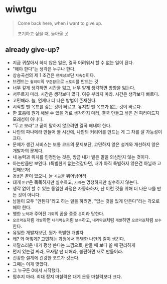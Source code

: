 # wiwtgu
> Come back here, when i want to give up.
> 
> 포기하고 싶을 때, 돌아올 곳

## already give-up?
- 지금 귀찮아서 하지 않은 일은, 결국 어려워서 할 수 없는 일이 된다.
- "해야 한다"는 생각은 누구나 한다.
- 상승곡선의 제 1 조건은 `천재성`보단 `지속성`이다.
- 브랜드는 `퀄리티`의 `꾸준함`으로 `스토리`를 만드는 것
- 너무 깊게 생각하면 시간을 잃고, 너무 얕게 생각하면 방향을 잃는다.
- 서두르지 마라. 시간은 생각보다 많다, 여유 부리지 마라. 시간은 생각보다 빠르다.
- 고민해라. 늘, 언제나 더 나은 방법이 존재한다.
- 시작할 땐 목표를 갖는 것이 빠르고, 유지할 땐 목표가 없는 것이 바르다.
- 한 호흡에 뭔가 해낼 수 있을 거로 생각하지 마라, 결국 만들고 싶은 건 피라미드지 모래성이 아니다.
- "두고 보라"고 굳이 말하지 않으려면 결국 해내야 한다.
- 나만의 파나메라 만들어 볼 시간에, 나만의 커리어를 만드는 게 그 차를 살 가능성이 크다.
- 문제가 생긴 서비스는 보통 코드의 문제보단, 고민하지 않은 설계와 개선하지 않은 개발자의 문제다.
- 내 능력과 위치를 인정받는 것은, 방금 내가 뱉은 말을 의심받지 않는 것이다.
- 아는만큼만 보인다. (특별한게 없는것같다면, 내가 아직 특별하지 않은건 아닐까 고민해보자)
- `경쟁`은 끝이 있으니, 늘 `지금`을 뛰어넘어라
- 대개 `인간`은 똑똑하지만 실수하고, `기계`는 멍청하지만 실수하지 않는다.
- 생각 없이 할 수 있는 동일한 과정은 자동화하자, 난 이런 것을 위해 더 나은 `나`를 만든 것이 아니다.
- 남들이 모두 "안된다"라고 하는 일을 하려면, "없는 것을 있게 만든다"라는 각오로 해야 한다.
- 행한 `노력`과 주어진 `기회`의 곱을 종종 `운`이라 답한다.
- `오르막길`처럼 `개발`하면 `내리막길`처럼 `보수`하고, `내리막길`처럼 `개발`하면 `오르막길`처럼 `보수`한다.
- 유일한 개발자보단, 뭔가 특별한 개발자
- 왜? 와 어떻게? 고민하는 과정에서 특별한 나만의 길이 생긴다.
- 까탈스러운 내가 평생 쓴다는 느낌으로, 만들 때 보다 쓸 때 편리하게
- 먼저 있는걸 써라, 모자랄 땐 더해라, 불편하면 새로 만들어라.
- 건강한 설계에 건강한 코드가 깃든다.
- 그때는 이게 맞았다.
- 그 누구든 0에서 시작했다.
- 멈추지 마라. 최대 정지 마찰력은 대게 운동 마찰력보다 크다.
